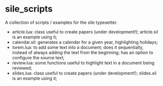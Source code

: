 # sile_scripts

A collection of scripts / examples for the sile typesetter.

- article.lua: class useful to create papers (under development!); article.sil is an example using it;
- calendar.sil: generates a calendar for a given year, highlighting holidays;
- lorem.lua: to add some text into a document; does it sequentially, instead of always adding the text from the beginning; has an option to configure the source text;
- review.lua: some functions useful to highlight text in a document being reviewed;
- slides.lua: class useful to create papers (under development!); slides.sil is an example using it;
